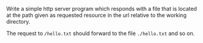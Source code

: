 Write a simple http server program which responds with a file that is located at the path 
given as requested resource in the url relative to the working directory.

The request to `/hello.txt` should forward to the file `./hello.txt` and so on.

